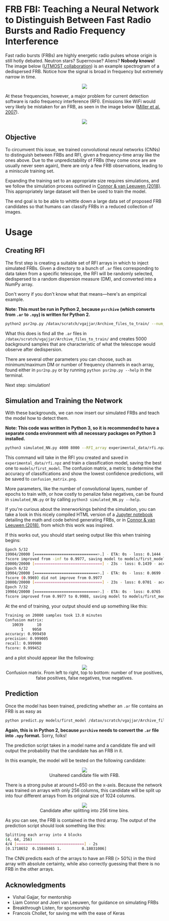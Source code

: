 # FRB FBI: Teaching a Neural Network to Distinguish Between Fast Radio Bursts and Radio Frequency Interference

Fast radio bursts (FRBs) are highly energetic radio pulses whose origin is still hotly debated. Neutron stars? Supernovae? Aliens? **Nobody knows!** The image below ([UTMOST collaboration](https://astronomy.swin.edu.au/research/utmost/?p=1508)) is an example spectrogram of a dedispersed FRB. Notice how the signal is broad in frequency but extremely narrow in time.

<p align="center">
  <img src=http://astronomy.swin.edu.au/research/utmost/wp-content/uploads/2018/10/frb181017.png>
</p>

At these frequencies, however, a major problem for current detection software is radio frequency interference (RFI). Emissions like WiFi would very likely be mistaken for an FRB, as seen in the image below ([Miller et al. 2007](https://www.researchgate.net/publication/4281289_Service_Discovery_and_Device_Identification_in_Cognitive_Radio_Networks)).


<p align="center">
    <img src=https://www.researchgate.net/profile/Wenyuan_Xu/publication/4281289/figure/fig3/AS:671515225911303@1537113114264/Spectrogram-of-the-ISM-band-centered-at-2467-MHz-and-spanning-4-MHz.png>
</p>


## Objective
To circumvent this issue, we trained convolutional neural networks (CNNs) to distinguish between FRBs and RFI, given a frequency-time array like the ones above. Due to the unpredictability of FRBs (they come once are are usually never seen again), there are only a few FRB observations, leading to a miniscule training set.

Expanding the training set to an appropriate size requires simulations, and we follow the simulation process outlined in [Connor & van Leeuwen (2018)](https://arxiv.org/pdf/1803.03084.pdf). This appropriately large dataset will then be used to train the model.

The end goal is to be able to whittle down a large data set of proposed FRB candidates so that humans can classify FRBs in a reduced collection of images.

# Usage

## Creating RFI
The first step is creating a suitable set of RFI arrays in which to inject simulated FRBs. Given a directory to a bunch of `.ar` files corresponding to data taken from a specific telescope, the RFI will be randomly selected, dedispersed to a random dispersion measure (DM), and converted into a NumPy array.

Don't worry if you don't know what that means—here's an empirical example.

**Note: This must be run in Python 2, because `psrchive` (which converts from `.ar` to `.npy`) is written for Python 2.**

```bash 
python2 psr2np.py /datax/scratch/vgajjar/Archive_files_to_train/ --num_samples 5000 --save_name rfi.npz
```
What this does is find all the `.ar` files in `/datax/scratch/vgajjar/Archive_files_to_train/` and creates 5000 background samples that are characteristic of what the telescope would observe after dedispersion.

There are several other parameters you can choose, such as minimum/maximum DM or number of frequency channels in each array, found either in `psr2np.py` or by running `python psr2np.py --help` in the terminal.

Next step: simulation!

## Simulation and Training the Network
With these backgrounds, we can now insert our simulated FRBs and teach the model how to detect them.

**Note: This code was written in Python 3, so it is recommended to have a separate conda environment with all necessary packages on Python 3 installed.**
```bash
python3 simulated_NN.py 4000 8000 --RFI_array experimental_data/rfi.npz --save_model models/first_model --save_confusion_matrix confusion_matrix.png
```
This command will take in the RFI you created and saved in `experimental_data/rfi.npz` and train a classification model, saving the best one to `models/first_model`. The confusion matrix, a metric to determine the accuracy of classifications and show the lowest confidence predictions, will be saved to `confusion_matrix.png`.

More parameters, like the number of convolutional layers, number of epochs to train with, or how costly to penalize false negatives, can be found in `simulated_NN.py` or by calling `python3 simulated_NN.py --help`.

If you're curious about the innerworkings behind the simulation, you can take a look in this nicely compiled HTML version of a [Jupyter notebook](simulateFRBclassification/FRBclassifier_notebook.html) detailing the math and code behind generating FRBs, or in [Connor & van Leeuwen (2018)](https://arxiv.org/pdf/1803.03084.pdf), from which this work was inspired.

If this works out, you should start seeing output like this when training begins:
```bash
Epoch 5/32
19904/20000 [============================>.] - ETA: 0s - loss: 0.1444 - acc: 0.9861 — val_recall: 0.9977091633466135 — val_precision: 0.997014034040012 - val_fscore: 0.9976824096810154
fscore improved from -inf to 0.9977, saving model to models/first_model
20000/20000 [==============================] - 23s - loss: 0.1439 - acc: 0.9861 - val_loss: 0.0199 - val_acc: 0.9973
Epoch 6/32
19904/20000 [============================>.] - ETA: 0s - loss: 0.0699 - acc: 0.9916 — val_recall: 0.9968127490039841 — val_precision: 0.9989020860365306 - val_fscore: 0.9968929464904854
fscore (0.9969) did not improve from 0.9977
20000/20000 [==============================] - 23s - loss: 0.0701 - acc: 0.9915 - val_loss: 0.0180 - val_acc: 0.9979
Epoch 7/32
19904/20000 [============================>.] - ETA: 0s - loss: 0.0765 - acc: 0.9903 — val_recall: 0.999402390438247 — val_precision: 0.9839184153755638 - val_fscore: 0.9987978468441566
fscore improved from 0.9977 to 0.9988, saving model to models/first_model
```

At the end of training, your output should end up something like this:
```bash
Training on 20000 samples took 13.0 minutes
Confusion matrix:
   10039      10
       1    9950
accuracy: 0.999450
precision: 0.999005
recall: 0.999900
fscore: 0.999452
```
and a plot should appear like the following:

<center>
<img src="simulateFRBclassification/presentation_plots/readme_confmat.png">
<figcaption> Confusion matrix. From left to right, top to bottom: number of true positives, false positives, false negatives, true negatives. </figcaption>
</center>

## Prediction
Once the model has been trained, predicting whether an `.ar` file contains an FRB is as easy as

```bash
python predict.py models/first_model /datax/scratch/vgajjar/Archive_files_to_test/real_frb.ar
```
**Again, this is in Python 2, because `psrchive` needs to convert the `.ar` file into `.npy` format.** Sorry, folks!

The prediction script takes in a model name and a candidate file and will output the probability that the candidate has an FRB in it.

In this example, the model will be tested on the following candidate:
<center>
<img src="simulateFRBclassification/presentation_plots/frb.png">
<figcaption> Unaltered candidate file with FRB.
</center>

There is a strong pulse at around t~650 on the x-axis. Because the network was trained on arrays with only 256 columns, this candidate will be split up into four different arrays from its original size of 1024 columns.

<center>
<img src="simulateFRBclassification/presentation_plots/split_frb.png">
<figcaption> Candidate after splitting into 256 time bins.
</center>

As you can see, the FRB is contained in the third array. The output of the prediction script should look something like this:

```bash
Splitting each array into 4 blocks
(4, 64, 256)
4/4 [==============================] - 2s
[0.1718652  0.15840465 1.         0.18031006]
```

The CNN predicts each of the arrays to have an FRB (> 50%) in the third array with absolute certainty, while also correctly guessing that there is no FRB in the other arrays.

## Acknowledgments
* Vishal Gajjar, for mentorship
* Liam Connor and Joeri van Leeuwen, for guidance on simulating FRBs
* Breakthrough Listen, for sponsorship
* Francois Chollet, for saving me with the ease of Keras